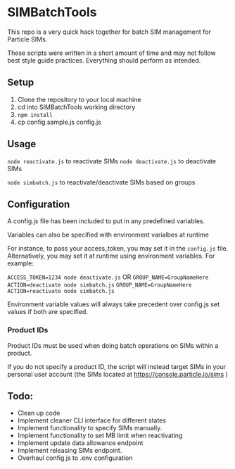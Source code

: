 # SIMBatchTools

This repo is a very quick hack together for batch SIM management for Particle SIMs.

These scripts were written in a short amount of time and may not follow best style guide practices. Everything should perform as intended.

## Setup

1. Clone the repository to your local machine
2. cd into SIMBatchTools working directory
3. `npm install`
4. cp config.sample.js config.js

## Usage

`node reactivate.js` to reactivate SIMs
`node deactivate.js` to deactivate SIMs

`node simbatch.js` to reactivate/deactivate SIMs based on groups

## Configuration

A config.js file has been included to put in any predefined variables.

Variables can also be specified with environment varialbes at runtime

For instance, to pass your access_token, you may set it in the `config.js` file.  
Alternatively, you may set it at runtime using environment variables. For example:  

`ACCESS_TOKEN=1234 node deactivate.js`
                  OR
`GROUP_NAME=GroupNameHere ACTION=deactivate node simbatch.js`
`GROUP_NAME=GroupNameHere ACTION=reactivate node simbatch.js`

Environment variable values will always take precedent over config.js set values if both are specified.

### Product IDs

Product IDs must be used when doing batch operations on SIMs within a product. 

If you do not specify a product ID, the script will instead target SIMs in your personal user account (the SIMs located at https://console.particle.io/sims )

## Todo:

- Clean up code
- Implement cleaner CLI interface for different states
- Implement functionality to specify SIMs manually.
- Implement functionality to set MB limit when reactivating
- Implement update data allowance endpoint
- Implement releasing SIMs endpoint.
- Overhaul config.js to .env configuration
